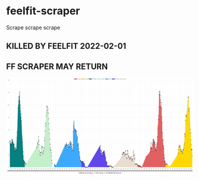 # feelfit-scraper
Scrape scrape scrape 

## KILLED BY FEELFIT 2022-02-01
## FF SCRAPER MAY RETURN

![Screenshot](https://github.com/jamjar919/feelfit-scraper/blob/main/screenshot.png?raw=true)
